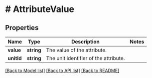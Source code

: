 # # AttributeValue

## Properties

Name | Type | Description | Notes
------------ | ------------- | ------------- | -------------
**value** | **string** | The value of the attribute. |
**unitId** | **string** | The unit identifier of the attribute. |

[[Back to Model list]](../../README.md#models) [[Back to API list]](../../README.md#endpoints) [[Back to README]](../../README.md)
